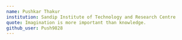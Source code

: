 ```yaml
---
name: Pushkar Thakur
institution: Sandip Institute of Technology and Research Centre
quote: Imagination is more important than knowledge.
github_user: Push9828
---
```

